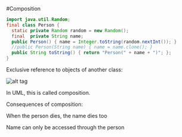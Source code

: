 #Composition

```java
import java.util.Random;
final class Person {
  static private Random random = new Random();
  final  private String name;
  public Person() { name = Integer.toString(random.nextInt()); }
  //public Person(String name) { name = name.clone(); }
  public String toString() { return "Person(" + name + ")"; };
}
```

Exclusive reference to objects of another class:

![alt tag](https://github.com/Cody-Nicholson96/Software_Development/blob/master/Object_Oriented_Software_Development/pics/composition.jpg)

In UML, this is called composition.

Consequences of composition:

When the person dies, the name dies too

Name can only be accessed through the person
